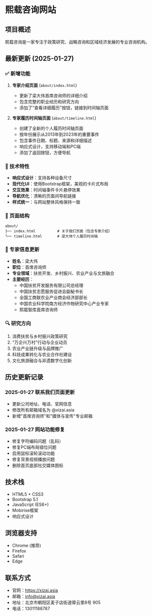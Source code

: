 # 熙载咨询网站

## 项目概述
熙载咨询是一家专注于政策研究、战略咨询和区域经济发展的专业咨询机构。

## 最新更新 (2025-01-27)

### ✅ 新增功能
1. **专家介绍页面** (`about/index.html`)
   - 更新了梁大伟首席咨询师的详细介绍
   - 包含完整的职业经历和研究方向
   - 添加了"查看详细履历"按钮，链接到时间轴页面

2. **专家履历时间轴页面** (`about/timeline.html`)
   - 创建了全新的个人履历时间轴页面
   - 按年份展示从2013年到2023年的重要事件
   - 包含事件日期、标题、来源和详细描述
   - 响应式设计，支持移动端和PC端
   - 添加了返回按钮，方便导航

### 🔧 技术特性
- **响应式设计**：支持各种设备尺寸
- **现代化UI**：使用Bootstrap框架，美观的卡片式布局
- **交互效果**：时间轴事件卡片悬停效果
- **导航优化**：清晰的页面间导航链接
- **样式统一**：与网站整体风格保持一致

### 📱 页面结构
```
about/
├── index.html          # 关于我们页面（包含专家介绍）
└── timeline.html       # 梁大伟个人履历时间轴
```

### 🎯 专家信息更新
- **姓名**：梁大伟
- **职位**：首席咨询师
- **专业领域**：扶贫开发、乡村振兴、农业产业与文旅融合
- **主要经历**：
  - 中国扶贫开发服务有限公司总经理
  - 中国扶贫志愿服务促进会副秘书长
  - 全国工商联农业产业商会经济部部长
  - 中国农业科学院南方经济作物研究中心产业专家
  - 熙载智库首席咨询师

### 🔍 研究方向
1. 消费扶贫与乡村振兴政策研究
2. "万企兴万村"行动与企业动员
3. 农业产业链升级与品牌推广
4. 科技成果转化与农业合作社建设
5. 文化旅游融合与非遗数字化创新

## 历史更新记录

### 2025-01-27 联系我们页面更新
- 更新公司地址、电话、官网信息
- 修改所有邮箱域名为 @xizai.asia
- 新增"首席咨询师"和"媒体与宣传"专业邮箱

### 2025-01-27 网站功能修复
- 修复字符编码问题（乱码）
- 修复PC端布局错位问题
- 启用鼠标滚轮滚动功能
- 修复背景视频播放问题
- 删除首页底部社交媒体图标

## 技术栈
- HTML5 + CSS3
- Bootstrap 5.1
- JavaScript (ES6+)
- Mobirise框架
- 响应式设计

## 浏览器支持
- Chrome (推荐)
- Firefox
- Safari
- Edge

## 联系方式
- 官网：https://xizai.asia
- 邮箱：info@xizai.asia
- 地址：北京市朝阳区麦子店街道霄云里8号 905
- 电话：13011188787
